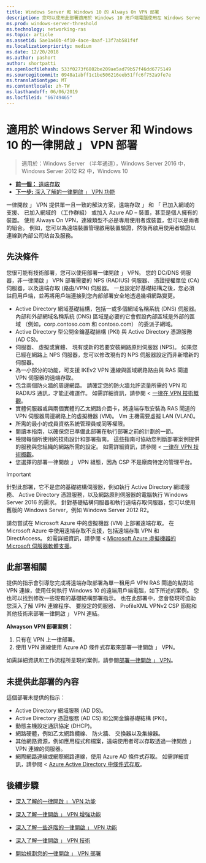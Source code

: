 ```yaml
---
title: Windows Server 和 Windows 10 的 Always On VPN 部署
description: 您可以使用此部署適用於 Windows 10 用戶端電腦使用在 Windows Server 2016 或更新版本的遠端存取 」 和 「 一律開啟 」 VPN 設定檔部署的遠端員工永遠在虛擬私人網路 (VPN) 連線。
ms.prod: windows-server-threshold
ms.technology: networking-ras
ms.topic: article
ms.assetid: 5ae1a40b-4f10-4ace-8aaf-13f7ab581f4f
ms.localizationpriority: medium
ms.date: 12/20/2018
ms.author: pashort
author: shortpatti
ms.openlocfilehash: 533f0273f6802be209ae5ad79b57f46dd6775149
ms.sourcegitcommit: 0948a1abff1c1be506216eeb51ffc6f752a9fe7e
ms.translationtype: MT
ms.contentlocale: zh-TW
ms.lasthandoff: 06/06/2019
ms.locfileid: "66749465"
---
```

# <a name="always-on-vpn-deployment-for-windows-server-and-windows-10"></a>適用於 Windows Server 和 Windows 10 的一律開啟 」 VPN 部署

>適用於：Windows Server （半年通道），Windows Server 2016 中，Windows Server 2012 R2 中，Windows 10

- [**前一個：** 遠端存取](../../../Remote-Access.md)<br>
- [**下一步:** 深入了解的一律開啟 」 VPN 功能](../../vpn-map-da.md)

一律開啟 」 VPN 提供單一且一致的解決方案，遠端存取 」 和 「 已加入網域的支援、 已加入網域的 （工作群組） 或加入 Azure AD – 裝置，甚至是個人擁有的裝置。 使用 Always On VPN，連線類型不必是專用使用者或裝置，但可以是兩者的組合。 例如，您可以為遠端裝置管理啟用裝置驗證，然後再啟用使用者驗證以連線到內部公司站台及服務。

## <a name="prerequisites"></a>先決條件

您很可能有技術部署，您可以使用部署一律開啟 」 VPN。 您的 DC/DNS 伺服器，非一律開啟 」 VPN 部署需要的 NPS (RADIUS) 伺服器、 憑證授權單位 (CA) 伺服器，以及遠端存取 (路由/VPN) 伺服器。 一旦設定好基礎結構之後，您必須註冊用戶端，並再將用戶端連接到您內部部署安全地透過幾項網路變更。

- Active Directory 網域基礎結構，包括一或多個網域名稱系統 (DNS) 伺服器。 內部和外部網域名稱系統 (DNS) 區域是必要的它會假設內部區域是外部的區域 （例如，corp.contoso.com 和 contoso.com） 的委派子網域。
- Active Directory 型公開金鑰基礎結構 (PKI) 與 Active Directory 憑證服務 (AD CS)。
- 伺服器、 虛擬或實體、 現有或新的若要安裝網路原則伺服器 (NPS)。 如果您已經在網路上 NPS 伺服器，您可以修改現有的 NPS 伺服器設定而非新增新的伺服器。
- 為一小部分的功能，可支援 IKEv2 VPN 連線與區域網路路由與 RAS 閘道 VPN 伺服器的遠端存取。
- 包含兩個防火牆的周邊網路。  請確定您的防火牆允許流量所需的 VPN 和 RADIUS 通訊，才能正確運作。 如需詳細資訊，請參閱 <<c0> [ 一律在 VPN 技術概觀](../always-on-vpn-technology-overview.md)。
- 實體伺服器或與兩個實體的乙太網路介面卡，將遠端存取安裝為 RAS 閘道的 VPN 伺服器周邊網路上的虛擬機器 (VM)。 Vm 主機需要虛擬 LAN (VLAN)。 
- 所需的最小的成員資格系統管理員或同等權限。
- 閱讀本指南，以確保您已準備此部署在執行部署之前的計劃的一節。
- 檢閱每個所使用的技術設計和部署指南。 這些指南可協助您判斷部署案例提供的服務與您組織的網路所需的設定。 如需詳細資訊，請參閱 <<c0> [ 一律在 VPN 技術概觀](../always-on-vpn-technology-overview.md)。
- 您選擇的部署一律開啟 」 VPN 組態，因為 CSP 不是廠商特定的管理平台。

>[!IMPORTANT]
>針對此部署，它不是您的基礎結構伺服器，例如執行 Active Directory 網域服務、 Active Directory 憑證服務，以及網路原則伺服器的電腦執行 Windows Server 2016 的需求。 針對基礎結構伺服器和執行遠端存取伺服器，您可以使用舊版的 Windows Server，例如 Windows Server 2012 R2。
>
>請勿嘗試在 Microsoft Azure 中的虛擬機器 (VM) 上部署遠端存取。 在 Microsoft Azure 中使用遠端存取不支援，包括遠端存取 VPN 和 DirectAccess。 如需詳細資訊，請參閱 < [Microsoft Azure 虛擬機器的 Microsoft 伺服器軟體支援](https://support.microsoft.com/help/2721672/microsoft-server-software-support-for-microsoft-azure-virtual-machines)。

## <a name="about-this-deployment"></a>此部署相關

提供的指示會引導您完成將遠端存取部署為單一租用戶 VPN RAS 閘道的點對站 VPN 連線，使用任何執行 Windows 10 的遠端用戶端電腦，如下所述的案例。 您也可以找到修改一些現有的基礎結構部署指示。 也在此部署中，您會發現可協助您深入了解 VPN 連線程序、 要設定的伺服器、 ProfileXML VPNv2 CSP 節點和其他技術來部署一律開啟 」 VPN 連結。

**Alwayson VPN 部署案例：**

1. 只有在 VPN 上一律部署。
2. 使用 VPN 連線使用 Azure AD 條件式存取來部署一律開啟 」 VPN。

如需詳細資訊和工作流程所呈現的案例，請參閱[部署一律開啟 」 VPN](always-on-vpn-deploy-deployment.md)。

## <a name="what-isnt-provided-in-this-deployment"></a>未提供此部署的內容

這個部署未提供的指示：

- Active Directory 網域服務 (AD DS)。
- Active Directory 憑證服務 (AD CS) 和公開金鑰基礎結構 (PKI)。
- 動態主機設定通訊協定 (DHCP)。
- 網路硬體，例如乙太網路纜線、 防火牆、 交換器以及集線器。
- 其他網路資源，例如應用程式和檔案，遠端使用者可以存取透過一律開啟 」 VPN 連線的伺服器。
- 網際網路連線或網際網路連線，使用 Azure AD 條件式存取。 如需詳細資訊，請參閱 < [Azure Active Directory 中條件式存取](https://docs.microsoft.com/azure/active-directory/active-directory-conditional-access-azure-portal)。

## <a name="next-steps"></a>後續步驟

- [深入了解的一律開啟 」 VPN 功能](../../vpn-map-da.md)

- [深入了解一律開啟 」 VPN 增強功能](../always-on-vpn-enhancements.md)

- [深入了解一些進階的一律開啟 」 VPN 功能](always-on-vpn-adv-options.md)

- [深入了解一律開啟 」 VPN 技術](../always-on-vpn-technology-overview.md)

- [開始規劃您的一律開啟 」 VPN 部署](always-on-vpn-deploy-deployment.md)